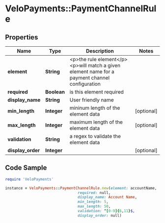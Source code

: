 # VeloPayments::PaymentChannelRule

## Properties

Name | Type | Description | Notes
------------ | ------------- | ------------- | -------------
**element** | **String** | &lt;p&gt;the rule element&lt;/p&gt; &lt;p&gt;will match a given element name for a payment channel configuration  | 
**required** | **Boolean** | is this element required | 
**display_name** | **String** | User friendly name | 
**min_length** | **Integer** | mininum length of the element data | [optional] 
**max_length** | **Integer** | maximum length of the element data | [optional] 
**validation** | **String** | a regex to validate the element data | 
**display_order** | **Integer** |  | [optional] 

## Code Sample

```ruby
require 'VeloPayments'

instance = VeloPayments::PaymentChannelRule.new(element: accountName,
                                 required: null,
                                 display_name: Account Name,
                                 min_length: 5,
                                 max_length: 50,
                                 validation: ^[0-9]{6,11}$,
                                 display_order: null)
```


